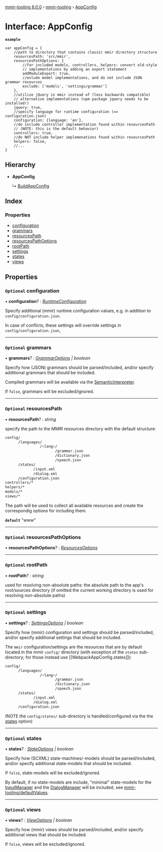 [mmir-tooling 6.0.0](../README.md) › [mmir-tooling](../modules/mmir_tooling.md) › [AppConfig](mmir_tooling.appconfig.md)

# Interface: AppConfig

**`example`** 
```
var appConfig = {
	//path to directory that contains classic mmir directory structure
	resourcesPath: 'src/mmir',
	resourcesPathOptions: {
		//for included models, controllers, helpers: convert old-style
		// implementations by adding an export statement
		addModuleExport: true,
		//exlude model implementations, and do not include JSON grammar resources
		exclude: ['models', 'settings/grammar']
	},
	//utilize jQuery in mmir instead of (less backwards compatible)
	// alternative implementations (npm package jquery needs to be installed!)
	jquery: true,
	//specify language for runtime configuration (== configuration.json)
	configuration: {language: 'en'},
	//do include controller implementation found within resourcesPath
	// (NOTE: this is the default behavior)
	controllers: true,
	//do NOT include helper implemenations found within resourcesPath
	helpers: false,
	//...
}
```

## Hierarchy

* **AppConfig**

  ↳ [BuildAppConfig](mmir_tooling.buildappconfig.md)

## Index

### Properties

* [configuration](mmir_tooling.appconfig.md#optional-configuration)
* [grammars](mmir_tooling.appconfig.md#optional-grammars)
* [resourcesPath](mmir_tooling.appconfig.md#optional-resourcespath)
* [resourcesPathOptions](mmir_tooling.appconfig.md#optional-resourcespathoptions)
* [rootPath](mmir_tooling.appconfig.md#optional-rootpath)
* [settings](mmir_tooling.appconfig.md#optional-settings)
* [states](mmir_tooling.appconfig.md#optional-states)
* [views](mmir_tooling.appconfig.md#optional-views)

## Properties

### `Optional` configuration

• **configuration**? : *[RuntimeConfiguration](mmir_tooling.runtimeconfiguration.md)*

Specify additional (mmir) runtime configuration values,
e.g. in addition to `config/configuration.json`.

In case of conflicts, these settings will override settings in
`config/configuration.json`,

___

### `Optional` grammars

• **grammars**? : *[GrammarOptions](mmir_tooling.grammaroptions.md) | boolean*

Specify how (JSON) grammars should be parsed/included, and/or
specify additional grammars that should be included.

Compiled grammars will be available via the [SemanticInterpreter](mmir_lib.semanticinterpreter.md).

If `false`, grammars will be excluded/ignored.

___

### `Optional` resourcesPath

• **resourcesPath**? : *string*

specify the path to the MMIR resources directory with the default structure:
 ```bash
 config/
       /languages/
                 /<lang>/
                        /grammar.json
                        /dictionary.json
                        /speech.json
       /states/
              /input.xml
              /dialog.xml
       /configuration.json
 controllers/*
 helpers/*
 models/*
 views/*
 ```

The path will be used to collect all available resources and create the correspondig
options for including them.

**`default`** "www"

___

### `Optional` resourcesPathOptions

• **resourcesPathOptions**? : *[ResourcesOptions](mmir_tooling.resourcesoptions.md)*

___

### `Optional` rootPath

• **rootPath**? : *string*

used for resolving non-absolute paths: the absolute path to the app's root/sources directory (if omitted the current working directory is used for resolving non-absolute paths)

___

### `Optional` settings

• **settings**? : *[SettingsOptions](mmir_tooling.settingsoptions.md) | boolean*

Specify how (mmir) configuration and settings should be parsed/included,
and/or specify additional settings that should be included.

The `mmir` configuration/settings are the resources that are by default
located in the mmir `config/` directory
(with exception of the `states` sub-directory; for those instead use [[WebpackAppConfig.states]]):
 ```bash
 config/
       /languages/
                 /<lang>/
                        /grammar.json
                        /dictionary.json
                        /speech.json
       /states/
              /input.xml
              /dialog.xml
       /configuration.json
```
(NOTE the `config/states/` sub-directory is handled/configured via the the [states](mmir_tooling.appconfig.md#optional-states) option)

___

### `Optional` states

• **states**? : *[StateOptions](mmir_tooling.stateoptions.md) | boolean*

Specify how (SCXML) state-machines/-models should be parsed/included, and/or
specify additional state-models that should be included.

If `false`, state-models will be excluded/ignored.

By default, if no state-models are include, "minimal" state-models
for the [InputManager](mmir_lib.inputmanager.md) and the [DialogManager](mmir_lib.dialogmanager.md) will be included,
see [mmir-tooling/defaultValues](https://github.com/mmig/mmir-tooling/tree/master/defaultValues).

___

### `Optional` views

• **views**? : *[ViewOptions](mmir_tooling.viewoptions.md) | boolean*

Specify how (mmir) views should be parsed/included, and/or
specify additional views that should be included.

If `false`, views will be excluded/ignored.
